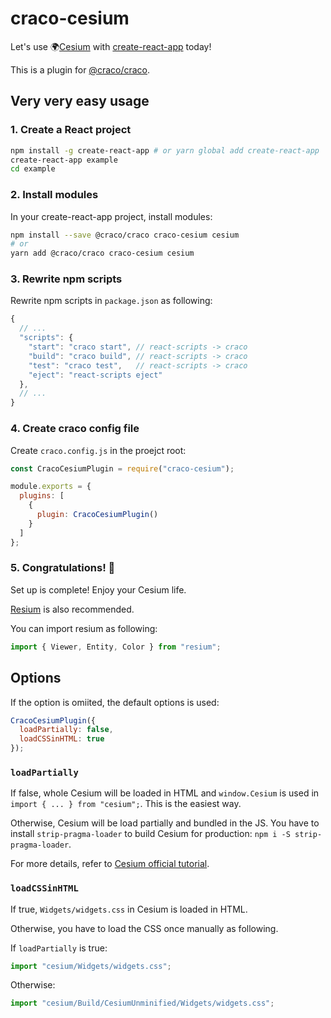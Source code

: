 # craco-cesium

Let's use 🌍[Cesium](https://cesiumjs.org) with [create-react-app](https://github.com/facebook/create-react-app) today!

This is a plugin for [@craco/craco](https://github.com/sharegate/craco).

## Very very easy usage

### 1. Create a React project

```sh
npm install -g create-react-app # or yarn global add create-react-app
create-react-app example
cd example
```

### 2. Install modules

In your create-react-app project, install modules:

```sh
npm install --save @craco/craco craco-cesium cesium
# or
yarn add @craco/craco craco-cesium cesium
```

### 3. Rewrite npm scripts

Rewrite npm scripts in `package.json` as following:

```js
{
  // ...
  "scripts": {
    "start": "craco start", // react-scripts -> craco
    "build": "craco build", // react-scripts -> craco
    "test": "craco test",   // react-scripts -> craco
    "eject": "react-scripts eject"
  },
  // ...
}
```

### 4. Create craco config file

Create `craco.config.js` in the proejct root:

```js
const CracoCesiumPlugin = require("craco-cesium");

module.exports = {
  plugins: [
    {
      plugin: CracoCesiumPlugin()
    }
  ]
};
```

### 5. Congratulations! 🎉

Set up is complete! Enjoy your Cesium life.

[Resium](https://resium.darwineducation.com) is also recommended.

You can import resium as following:

```js
import { Viewer, Entity, Color } from "resium";
```

## Options

If the option is omiited, the default options is used:

```js
CracoCesiumPlugin({
  loadPartially: false,
  loadCSSinHTML: true
});
```

### `loadPartially`

If false, whole Cesium will be loaded in HTML and `window.Cesium` is used in `import { ... } from "cesium";`. This is the easiest way.

Otherwise, Cesium will be load partially and bundled in the JS. You have to install `strip-pragma-loader` to build Cesium for production: `npm i -S strip-pragma-loader`.

For more details, refer to [Cesium official tutorial](https://cesium.com/docs/tutorials/cesium-and-webpack/).

### `loadCSSinHTML`

If true, `Widgets/widgets.css` in Cesium is loaded in HTML.

Otherwise, you have to load the CSS once manually as following.

If `loadPartially` is true:

```js
import "cesium/Widgets/widgets.css";
```

Otherwise:

```js
import "cesium/Build/CesiumUnminified/Widgets/widgets.css";
```
